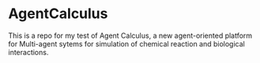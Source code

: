 # AgentCalculus
This is a repo for my test of Agent Calculus, a new agent-oriented platform for Multi-agent sytems for simulation of chemical reaction and biological interactions. 
